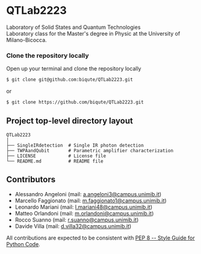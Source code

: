 # QTLab2223
Laboratory of Solid States and Quantum Technologies  
Laboratory class for the Master's degree in Physic at the University of Milano-Bicocca.


### Clone the repository locally
Open up your terminal and clone the repository locally
```bash
$ git clone git@github.com:biqute/QTLab2223.git
```
or
```bash
$ git clone https://github.com/biqute/QTLab2223.git
```

## Project top-level directory layout
    
    QTLab2223
    │  
    ├── SingleIRdetection  # Single IR photon detection
    ├── TWPAandQubit       # Parametric amplifier characterization   
    ├── LICENSE            # License file
    └── README.md          # README file
    
    

## Contributors

- Alessandro Angeloni  (mail: [a.angeloni3@campus.unimib.it](a.angeloni3@campus.unimib.it))
- Marcello	Faggionato (mail: [m.faggionato1@campus.unimib.it](m.faggionato1@campus.unimib.it))
- Leonardo	Mariani    (mail: [l.mariani48@campus.unimib.it](l.mariani48@campus.unimib.it))
- Matteo Orlandoni	   (mail: [m.orlandoni@campus.unimib.it](m.orlandoni@campus.unimib.it))
- Rocco	Suanno	       (mail: [r.suanno@campus.unimib.it](r.suanno@campus.unimib.it))
- Davide Villa	       (mail: [d.villa32@campus.unimib.it](d.villa32@campus.unimib.it))





All contributions are expected to be consistent with [PEP 8 -- Style Guide for Python Code](https://www.python.org/dev/peps/pep-0008/).
